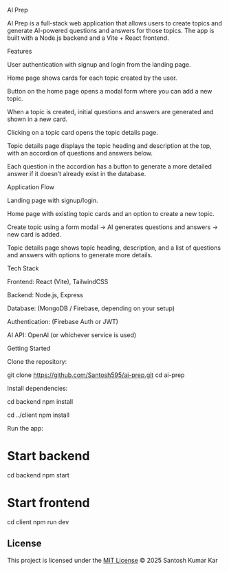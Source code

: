 AI Prep

AI Prep is a full-stack web application that allows users to create topics and generate AI-powered questions and answers for those topics. The app is built with a Node.js backend and a Vite + React frontend.

Features

User authentication with signup and login from the landing page.

Home page shows cards for each topic created by the user.

Button on the home page opens a modal form where you can add a new topic.

When a topic is created, initial questions and answers are generated and shown in a new card.

Clicking on a topic card opens the topic details page.

Topic details page displays the topic heading and description at the top, with an accordion of questions and answers below.

Each question in the accordion has a button to generate a more detailed answer if it doesn’t already exist in the database.

Application Flow

Landing page with signup/login.

Home page with existing topic cards and an option to create a new topic.

Create topic using a form modal → AI generates questions and answers → new card is added.

Topic details page shows topic heading, description, and a list of questions and answers with options to generate more details.

Tech Stack

Frontend: React (Vite), TailwindCSS

Backend: Node.js, Express

Database: (MongoDB / Firebase, depending on your setup)

Authentication: (Firebase Auth or JWT)

AI API: OpenAI (or whichever service is used)

Getting Started

Clone the repository:

git clone https://github.com/Santosh595/ai-prep.git
cd ai-prep


Install dependencies:

cd backend
npm install

cd ../client
npm install


Run the app:

# Start backend
cd backend
npm start

# Start frontend
cd client
npm run dev

## License

This project is licensed under the [MIT License](./LICENSE) © 2025 Santosh Kumar Kar
